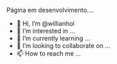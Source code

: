 Página em desenvolvimento....

- 👋 Hi, I’m @willianhol
- 👀 I’m interested in ...
- 🌱 I’m currently learning ...
- 💞️ I’m looking to collaborate on ...
- 📫 How to reach me ...

<!---
willianhol/willianhol is a ✨ special ✨ repository because its `README.md` (this file) appears on your GitHub profile.
You can click the Preview link to take a look at your changes.
--->
